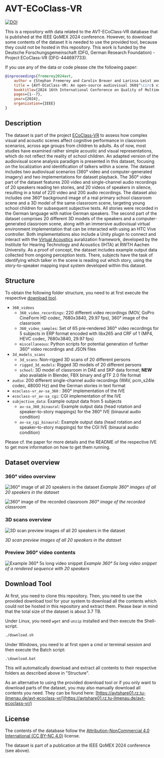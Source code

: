 # AVT-ECoClass-VR
[![DOI](https://zenodo.org/badge/754167011.svg)](https://zenodo.org/badge/latestdoi/754167011)

This is a repository with data related to the AVT-ECoClass-VR database that is published at the IEEE QoMEX 2024 conference.
However, to download some contents of the dataset it is needed to use the provided tool, because they could not be hosted in this repository.
This work is funded by the Deutsche Forschungsgemeinschaft (DFG, German Research Foundation) - Project ECoClass-VR (DFG-444697733).

If you use any of the data or code please cite the following paper:

```bibtex
@inproceedings{fremerey2024avt,
    author = {Stephan Fremerey and Carolin Breuer and Larissa Leist and Maria Klatte and Janina Fels and Alexander Raake},
    title = {AVT-ECoClass-VR: An open-source audiovisual 360$^\circ$ video and immersive CGI multi-talker dataset to evaluate cognitive performance},
    booktitle={2024 16th International Conference on Quality of Multimedia Experience (QoMEX)},
    pages={1--7},
    year={2024},
    organization={IEEE}
}
```

## Description
The dataset is part of the project [ECoClass-VR](https://www.tu-ilmenau.de/en/university/departments/department-of-electrical-engineering-and-information-technology/profile/institutes-and-groups/audiovisual-technology-group/research/dfg-projekt-ecoclass-vr) to assess how complex visual and acoustic scenes affect cognitive performance in classroom scenarios, across age groups from children to adults.
As of now, most studies have examined rather simple acoustic and visual representations, which do not reflect the reality of school children.
An adapted version of the audiovisual scene analysis paradigm is presented in this dataset, focusing on the localization and identification of talkers within a scene.
The dataset includes two audiovisual scenarios (360° video and computer-generated imagery) and two implementations for dataset playback.
The 360° video part of the dataset features 200 video and single-channel audio recordings of 20 speakers reading ten stories, and 20 videos of speakers in silence, resulting in a total of 220 video and 200 audio recordings.
The dataset also includes one 360° background image of a real primary school classroom scene and a 3D model of the same classroom scene, targeting young school children for subsequent subjective tests.
All stories were recorded in the German language with native German speakers.
The second part of the dataset comprises 20 different 3D models of the speakers and a computer-generated classroom scene, along with an immersive audiovisual virtual environment implementation that can be interacted with using an HTC Vive controller.
Both implementations also include a Unity plugin to connect and interact with the [Virtual Acoustics](https://www.virtualacoustics.org) auralization framework, developed by the Institute for Hearing Technology and Acoustics (IHTA) at RWTH Aachen University.
As a proof of concept, the dataset includes example output data collected from ongoing perception tests.
There, subjects have the task of identifying which talker in the scene is reading out which story, using the story-to-speaker mapping input system developed within this dataset.

## Structure
To obtain the following folder structure, you need to at first execute the respective [download tool](#download-tool).

* `360_videos`
    * `360_video_recordings`: 220 different video recordings (MOV, GoPro CineForm HD codec, 7680x3840, 29.97 fps), 360° image of the classroom
    * `360_video_samples`: Set of 65 pre-rendered 360° video recordings for 5 subjects in ERP format encoded with libx265 and CRF of 1 (MP4, HEVC codec, 7680x3840, 29.97 fps)
    * `miscellaneous`: Python scripts for potential generation of further 360° video recordings and JSON files
* `3d_models_scans`
    * `3d_scans`: Non-rigged 3D scans of 20 different persons
    * `rigged_3d_models`: Rigged 3D models of 20 different persons
    * `school`: 3D model of classroom in DAE and SKP data format; **NEW** also available in Blender, FBX binary and glTF 2.0 file format
* `audio`: 200 different single-channel audio recordings (WAV, pcm_s24le codec, 48000 Hz) and the German stories in text format
* `ecoclass-vr_av-sa_360` : 360° implementation of the IVE
* `ecoclass-vr_av-sa_cgi`: CGI implementation of the IVE
* `subjective_data`: Example output data from 5 subjects
    * `av-sa_360_binaural`: Example output data (head rotation and speaker-to-story mappings) for the 360° IVE (binaural audio condition)
    * `av-sa_cgi_binaural`: Example output data (head rotation and speaker-to-story mappings) for the CGI IVE (binaural audio condition)

Please cf. the paper for more details and the README of the respective IVE to get more information on how to get them running.

## Dataset overview

### 360° video overview
![360° image of all 20 speakers in the dataset](github_images/360_speakers.jpg)
*Example 360° images of all 20 speakers in the dataset*

![360° image of the recorded classroom](github_images/360_classroom_image.jpg)
*360° image of the recorded classroom*

### 3D scans overview
![3D scan preview images of all 20 speakers in the dataset](github_images/cgi_speakers.jpg)

*3D scan preview images of all 20 speakers in the dataset*

### Preview 360° video contents
![Example 360° 5s long video snippet](github_images/360_example_scene_video.webp)
*Example 360° 5s long video snippet of a rendered sequence with 20 speakers*

## Download Tool
At first, you need to clone this repository.
Then, you need to use the provided download tool for your system to download all the contents which could not be hosted in this repository and extract them.
Please bear in mind that the total size of the dataset is about 3.7 TB.

Under Linux, you need `wget` and `unzip` installed and then execute the Shell-script.

```bash
./download.sh
```

Under Windows, you need to at first open a cmd or terminal session and then execute the Batch script:

```bat
.\download.bat
```

This will automatically download and extract all contents to their respective folders as described above in "Structure".

As an alternative to using the provided download tool or if you only want to download parts of the dataset, you may also manually download all contents you need. They can be found here: [https://avtshare01.rz.tu-ilmenau.de/avt-ecoclass-vr/](https://avtshare01.rz.tu-ilmenau.de/avt-ecoclass-vr/)

## License
The contents of the database follow the [Attribution-NonCommercial 4.0 International (CC BY-NC 4.0)](https://creativecommons.org/licenses/by-nc/4.0/) license.

The dataset is part of a publication at the IEEE QoMEX 2024 conference (see above).